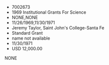 * 7002673
* 1969 Institutional Grants For Science
* NONE,NONE
* 11/26/1969,11/30/1971
* Jeremy Taylor, Saint John's College-Santa Fe
* Standard Grant
* name not available
* 11/30/1971
* USD 12,000.00

NONE